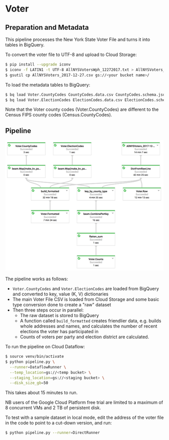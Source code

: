 # Voter

## Preparation and Metadata

This pipeline processes the New York State Voter File and turns it into tables in BigQuery.

To convert the voter file to UTF-8 and upload to Cloud Storage:

```bash
$ pip install --upgrade iconv
$ iconv -f LATIN1 -t UTF-8 AllNYSVotersWph_12272017.txt > AllNYSVoters_2017-12-27.csv
$ gsutil cp AllNYSVoters_2017-12-27.csv gs://<your bucket name>/
```

To load the metadata tables to BigQuery:

```bash
$ bq load Voter.CountyCodes CountyCodes.data.csv CountyCodes.schema.json
$ bq load Voter.ElectionCodes ElectionCodes.data.csv ElectionCodes.schema.json
```

Note that the Voter county codes (Voter.CountyCodes) are different to the
Census FIPS county codes (Census.CountyCodes).

## Pipeline

![Pipeline image](pipeline.png)

The pipeline works as follows:

* `Voter.CountyCodes` and `Voter.ElectionCodes` are loaded from BigQuery and converted to key, value (K, V) dictionaries
* The main Voter File CSV is loaded from Cloud Storage and some basic type conversion done to create a "raw" dataset
* Then three steps occur in parallel:
  * The raw dataset is stored to BigQuery
  * A function called `build_formatted` creates friendlier data, e.g. builds whole addresses and names, and calculates the number of recent elections the voter has participated in
  * Counts of voters per party and election district are calculated.

To run the pipeline on Cloud Dataflow:

```bash
$ source venv/bin/activate
$ python pipeline.py \
  --runner=DataflowRunner \
  --temp_location=gs://<temp bucket> \
  --staging_location=gs://<staging bucket> \
  --disk_size_gb=50
```

This takes about 15 minutes to run.

NB users of the Google Cloud Platform free trial are limited to a maximum of 8 concurrent VMs and 2 TB of persistent disk.

To test with a sample dataset in local mode, edit the address of the voter file in the code to point to a cut-down version, and run:

```bash
$ python pipeline.py --runner=DirectRunner
```
